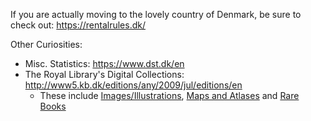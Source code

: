 If you are actually moving to the lovely country of Denmark, be sure to check out: 
https://rentalrules.dk/

Other Curiosities:
* Misc. Statistics: https://www.dst.dk/en
* The Royal Library's Digital Collections: http://www5.kb.dk/editions/any/2009/jul/editions/en
	* These include [Images/Illustrations](http://www.kb.dk/images/billed/2010/okt/billeder/subject2108/da/), [Maps and Atlases](http://www5.kb.dk/maps/kortsa/2012/jul/kortatlas/subject206/en) and [Rare Books](http://www5.kb.dk/books/boghis/2017/dec/tryk/subject1514/da) 